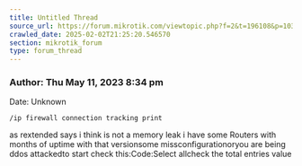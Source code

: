 ```yaml
---
title: Untitled Thread
source_url: https://forum.mikrotik.com/viewtopic.php?f=2&t=196108&p=1030061#p1030061
crawled_date: 2025-02-02T21:25:20.546570
section: mikrotik_forum
type: forum_thread
---
```


### Author: Thu May 11, 2023 8:34 pm
Date: Unknown

```
/ip firewall connection tracking print
```

as rextended says i think is not a memory leak i have some Routers with months of uptime with that versionsome missconfigurationoryou are being ddos attackedto start check this:Code:Select allcheck the total entries value

